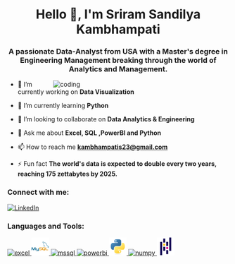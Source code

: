 <h1 align="center">Hello 👋, I'm Sriram Sandilya Kambhampati</h1>
<h3 align="center">A passionate Data-Analyst from USA with a Master's degree in Engineering Management breaking through the world of Analytics and Management.</h3>
<img align="right" alt="coding" width="400" src="https://mir-s3-cdn-cf.behance.net/project_modules/hd/699e4762225981.5a89af14d87a9.gif">


- 🔭 I’m currently working on **Data Visualization**

- 🌱 I’m currently learning **Python**

- 👯 I’m looking to collaborate on **Data Analytics & Engineering**

- 💬 Ask me about **Excel, SQL ,PowerBI and Python**

- 📫 How to reach me **kambhampatis23@gmail.com**

- ⚡ Fun fact **The world's data is expected to double every two years, reaching 175 zettabytes by 2025.**

<h3>Connect with me:</h3>
<p>
  <a href="https://www.linkedin.com/in/kambhampati-sriram/" target="_blank">
    <img src="https://raw.githubusercontent.com/rahuldkjain/github-profile-readme-generator/master/src/images/icons/Social/linked-in-alt.svg" alt="LinkedIn" height="30" width="40" />
  </a>
</p>

<h3>Languages and Tools:</h3>
<p>

  <a href="https://www.microsoft.com/en/microsoft-365/excel" target="_blank" rel="noreferrer">
    <img src="https://www.vectorlogo.zone/logos/microsoft_excel/microsoft_excel-icon.svg" alt="excel" width="40" height="40"/>
  </a>

  <a href="https://www.mysql.com/" target="_blank" rel="noreferrer">
    <img src="https://raw.githubusercontent.com/devicons/devicon/master/icons/mysql/mysql-original-wordmark.svg" alt="mysql" width="40" height="40"/>
  </a>

  <a href="https://www.microsoft.com/en-us/sql-server" target="_blank" rel="noreferrer">
    <img src="https://www.svgrepo.com/show/303229/microsoft-sql-server-logo.svg" alt="mssql" width="40" height="40"/>
  </a>

  <a href="https://powerbi.microsoft.com/" target="_blank" rel="noreferrer">
    <img src="https://www.vectorlogo.zone/logos/microsoft_powerbi/microsoft_powerbi-icon.svg" alt="powerbi" width="40" height="40"/>
  </a>

  <a href="https://www.python.org" target="_blank" rel="noreferrer">
    <img src="https://raw.githubusercontent.com/devicons/devicon/master/icons/python/python-original.svg" alt="python" width="40" height="40"/>
  </a>

  <a href="https://numpy.org/" target="_blank" rel="noreferrer">
    <img src="https://www.vectorlogo.zone/logos/numpy/numpy-icon.svg" alt="numpy" width="40" height="40"/>
  </a>

  <a href="https://pandas.pydata.org/" target="_blank" rel="noreferrer">
    <img src="https://raw.githubusercontent.com/devicons/devicon/master/icons/pandas/pandas-original.svg" alt="pandas" width="40" height="40"/>
  </a>
</p>

